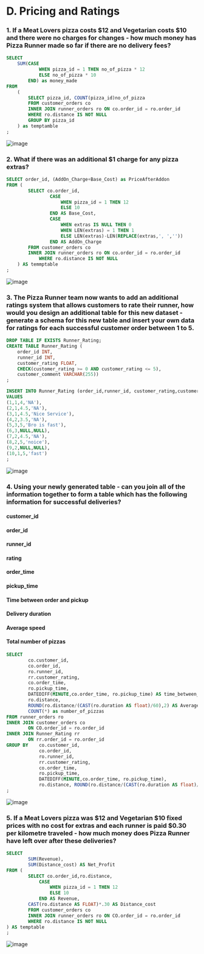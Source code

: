 # D. Pricing and Ratings

### 1. If a Meat Lovers pizza costs $12 and Vegetarian costs $10 and there were no charges for changes - how much money has Pizza Runner made so far if there are no delivery fees?

```sql
SELECT
	SUM(CASE
			WHEN pizza_id = 1 THEN no_of_pizza * 12
			ELSE no_of_pizza * 10
		END) as money_made
FROM
	(
        SELECT pizza_id, COUNT(pizza_id)no_of_pizza
        FROM customer_orders co
        INNER JOIN runner_orders ro ON co.order_id = ro.order_id
        WHERE ro.distance IS NOT NULL
        GROUP BY pizza_id
    ) as temptamble
;
````

![image](https://user-images.githubusercontent.com/103337379/162617094-257fd917-d54b-451a-83f9-ee450f392011.png)


### 2. What if there was an additional $1 charge for any pizza extras?

````sql
SELECT order_id, (AddOn_Charge+Base_Cost) as PriceAfterAddon
FROM (
        SELECT co.order_id,
                CASE
                    WHEN pizza_id = 1 THEN 12
                    ELSE 10
                END AS Base_Cost,
                CASE	
                    WHEN extras IS NULL THEN 0
                    WHEN LEN(extras) = 1 THEN 1
                    ELSE LEN(extras)-LEN(REPLACE(extras,', ',''))
                END AS AddOn_Charge
        FROM customer_orders co
        INNER JOIN runner_orders ro ON co.order_id = ro.order_id
            WHERE ro.distance IS NOT NULL
    ) AS temmptable
;
````

![image](https://user-images.githubusercontent.com/103337379/162617116-b777f463-9609-457f-bf01-07e2141de1c5.png)



### 3. The Pizza Runner team now wants to add an additional ratings system that allows customers to rate their runner, how would you design an additional table for this new dataset - generate a schema for this new table and insert your own data for ratings for each successful customer order between 1 to 5.

````sql
DROP TABLE IF EXISTS Runner_Rating;
CREATE TABLE Runner_Rating (
    order_id INT,
    runner_id INT,
    customer_rating FLOAT,
    CHECK(customer_rating >= 0 AND customer_rating <= 5),
    customer_comment VARCHAR(255))
;

````

````sql
INSERT INTO Runner_Rating (order_id,runner_id, customer_rating,customer_comment)
VALUES
(1,1,4,'NA'),
(2,1,4.5,'NA'),
(3,1,4.5,'Nice Service'),
(4,2,3.5,'NA'),
(5,3,5,'Bro is fast'),
(6,3,NULL,NULL),
(7,2,4.5,'NA'),
(8,2,5,'noice'),
(9,2,NULL,NULL),
(10,1,5,'fast')
;
````

![image](https://user-images.githubusercontent.com/103337379/162617149-eb59fb86-0f5b-4d70-8019-246a7aaebba7.png)


### 4. Using your newly generated table - can you join all of the information together to form a table which has the following information for successful deliveries?

#### customer_id

#### order_id

#### runner_id

#### rating

#### order_time

#### pickup_time

#### Time between order and pickup

#### Delivery duration

#### Average speed

#### Total number of pizzas

````sql
SELECT 
        co.customer_id,
        co.order_id,
        ro.runner_id,
        rr.customer_rating, 
        co.order_time,
        ro.pickup_time,
        DATEDIFF(MINUTE,co.order_time, ro.pickup_time) AS time_between_order_pickup,  
        ro.distance, 
        ROUND(ro.distance/(CAST(ro.duration AS float)/60),2) AS Average_speed, 
        COUNT(*) as number_of_pizzas
FROM runner_orders ro
INNER JOIN customer_orders co 
        ON CO.order_id = ro.order_id
INNER JOIN Runner_Rating rr 
        ON rr.order_id = ro.order_id
GROUP BY    co.customer_id,
            co.order_id,
            ro.runner_id,
            rr.customer_rating, 
            co.order_time,
            ro.pickup_time,
            DATEDIFF(MINUTE,co.order_time, ro.pickup_time),  
            ro.distance, ROUND(ro.distance/(CAST(ro.duration AS float)/60),2)
;
````

![image](https://user-images.githubusercontent.com/103337379/162617161-552c2e20-a89e-4203-97ec-e6c9b34b5c0d.png)


### 5. If a Meat Lovers pizza was $12 and Vegetarian $10 fixed prices with no cost for extras and each runner is paid $0.30 per kilometre traveled - how much money does Pizza Runner have left over after these deliveries?


````sql
SELECT 
        SUM(Revenue),
        SUM(Distance_cost) AS Net_Profit
FROM (
		SELECT co.order_id,ro.distance,
			CASE
				WHEN pizza_id = 1 THEN 12
				ELSE 10
			END AS Revenue,
		CAST(ro.distance AS FLOAT)*.30 AS Distance_cost
		FROM customer_orders co
		INNER JOIN runner_orders ro ON CO.order_id = ro.order_id
		WHERE ro.distance IS NOT NULL
) AS temptable
;
````

![image](https://user-images.githubusercontent.com/103337379/162617177-fe98747d-7c83-4fe5-adfe-0fd4e2031f67.png)

